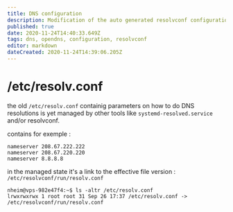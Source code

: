 ```yaml
---
title: DNS configuration
description: Modification of the auto generated resolvconf configuration file
published: true
date: 2020-11-24T14:40:33.649Z
tags: dns, opendns, configuration, resolvconf
editor: markdown
dateCreated: 2020-11-24T14:39:06.205Z
---
```


# /etc/resolv.conf
the old ``/etc/resolv.conf`` containig parameters on how to do DNS resolutions is yet managed by other tools like ``systemd-resolved.service`` and/or resolvconf.

contains for exemple :
````
nameserver 208.67.222.222
nameserver 208.67.220.220
nameserver 8.8.8.8
````
in the managed state it's a link to the effective file version : ``/etc/resolvconf/run/resolv.conf ``
````
nheim@vps-982e47f4:~$ ls -altr /etc/resolv.conf
lrwxrwxrwx 1 root root 31 Sep 26 17:37 /etc/resolv.conf -> /etc/resolvconf/run/resolv.conf

````